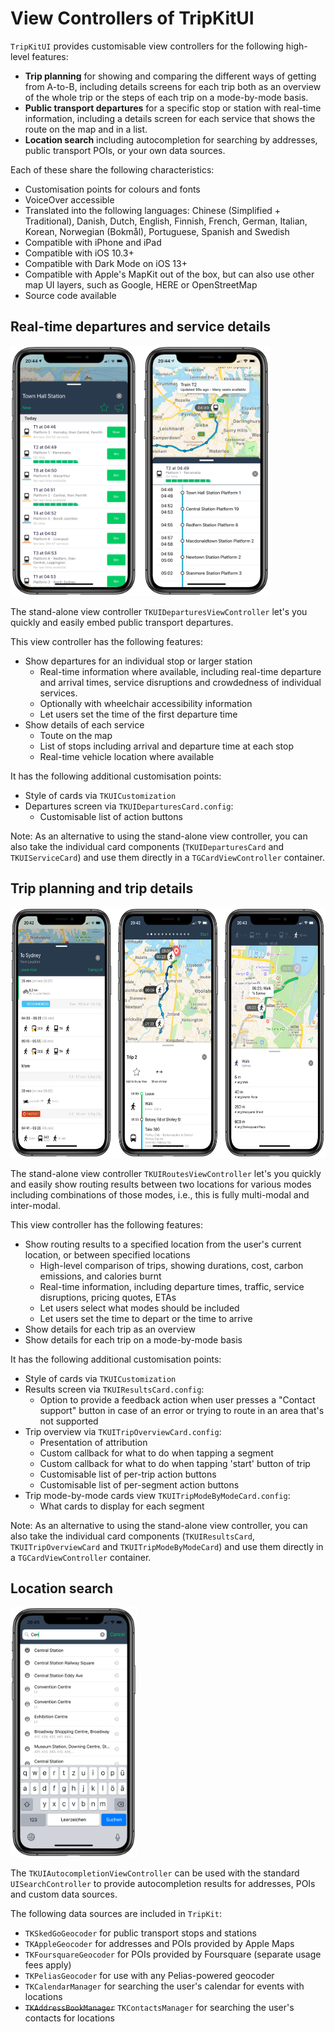 # View Controllers of TripKitUI

`TripKitUI` provides customisable view controllers for the following high-level features:

- **Trip planning** for showing and comparing the different ways of getting from A-to-B, including details screens for each trip both as an overview of the whole trip or the steps of each trip on a mode-by-mode basis.
- **Public transport departures** for a specific stop or station with real-time information, including a details screen for each service that shows the route on the map and in a list.
- **Location search** including autocompletion for searching by addresses, public transport POIs, or your own data sources.

Each of these share the following characteristics:

- Customisation points for colours and fonts
- VoiceOver accessible
- Translated into the following languages: Chinese (Simplified + Traditional), Danish, Dutch, English, Finnish, French, German, Italian, Korean, Norwegian (Bokmål), Portuguese, Spanish and Swedish
- Compatible with iPhone and iPad
- Compatible with iOS 10.3+
- Compatible with Dark Mode on iOS 13+
- Compatible with Apple's MapKit out of the box, but can also use other map UI layers, such as Google, HERE or OpenStreetMap
- Source code available

## Real-time departures and service details

<img src="assets/departures.png" height="400px" />

The stand-alone view controller `TKUIDeparturesViewController` let's you quickly and easily embed public transport departures. 

This view controller has the following features:

- Show departures for an individual stop or larger station
	- Real-time information where available, including real-time departure and arrival times, service disruptions and crowdedness of individual services.
	- Optionally with wheelchair accessibility information
	- Let users set the time of the first departure time
- Show details of each service
	- Toute on the map
	- List of stops including arrival and departure time at each stop
	- Real-time vehicle location where available

It has the following additional customisation points:

- Style of cards via `TKUICustomization`
- Departures screen via `TKUIDeparturesCard.config`:
  - Customisable list of action buttons

Note: As an alternative to using the stand-alone view controller, you can also take the individual card components (`TKUIDeparturesCard` and `TKUIServiceCard`) and use them directly in a `TGCardViewController` container.

## Trip planning and trip details

<img src="assets/routing.png" height="400px" />

The stand-alone view controller `TKUIRoutesViewController` let's you quickly and easily show routing results between two locations for various modes including combinations of those modes, i.e., this is fully multi-modal and inter-modal.

This view controller has the following features:

- Show routing results to a specified location from the user's current location, or between specified locations
	- High-level comparison of trips, showing durations, cost, carbon emissions, and calories burnt
	- Real-time information, including departure times, traffic, service disruptions, pricing quotes, ETAs
	- Let users select what modes should be included
	- Let users set the time to depart or the time to arrive
- Show details for each trip as an overview
- Show details for each trip on a mode-by-mode basis

It has the following additional customisation points:

- Style of cards via `TKUICustomization`
- Results screen via `TKUIResultsCard.config`:
	- Option to provide a feedback action when user presses a "Contact support" button in case of an error or trying to route in an area that's not supported
- Trip overview via `TKUITripOverviewCard.config`:
	- Presentation of attribution
	- Custom callback for what to do when tapping a segment
	- Custom callback for what to do when tapping 'start' button of trip
	- Customisable list of per-trip action buttons
	- Customisable list of per-segment action buttons
- Trip mode-by-mode cards view `TKUITripModeByModeCard.config`:
	- What cards to display for each segment

Note: As an alternative to using the stand-alone view controller, you can also take the individual card components (`TKUIResultsCard`, `TKUITripOverviewCard` and `TKUITripModeByModeCard`) and use them directly in a `TGCardViewController` container.


## Location search

<img src="assets/search.png" height="400px" />

The `TKUIAutocompletionViewController` can be used with the standard `UISearchController` to provide autocompletion results for addresses, POIs and custom data sources.

The following data sources are included in `TripKit`:

- `TKSkedGoGeocoder` for public transport stops and stations
- `TKAppleGeocoder` for addresses and POIs provided by Apple Maps
- `TKFoursquareGeocoder` for POIs provided by Foursquare (separate usage fees apply)
- `TKPeliasGeocoder` for use with any Pelias-powered geocoder
- `TKCalendarManager` for searching the user's calendar for events with locations
- ~~`TKAddressBookManager`~~ `TKContactsManager` for searching the  user's contacts for locations